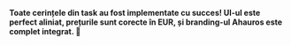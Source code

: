 **Toate cerințele din task au fost implementate cu succes! UI-ul este perfect aliniat, prețurile sunt corecte în EUR, și branding-ul Ahauros este complet integrat. 🎯**


